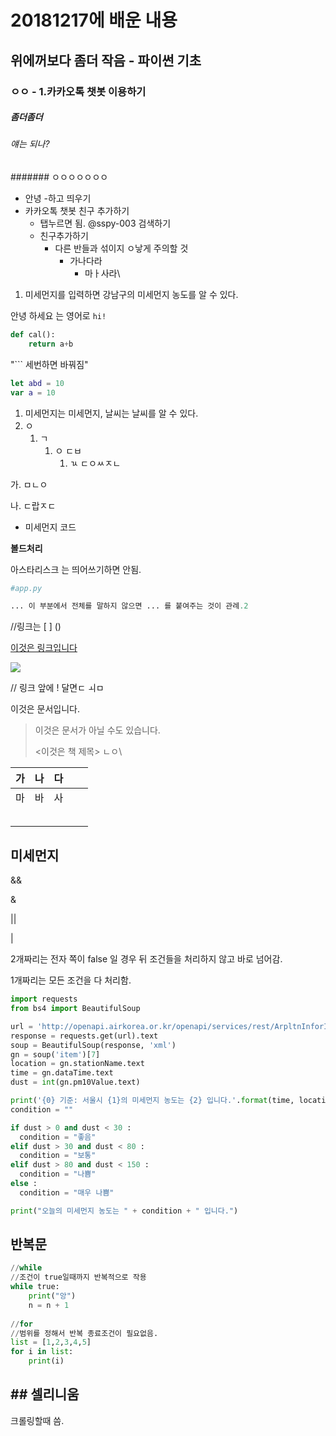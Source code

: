 # 20181217에 배운 내용

## 위에꺼보다 좀더 작음 - 파이썬 기초

### ㅇㅇ - 1.카카오톡 챗봇 이용하기

##### 좀더좀더

###### 얘는 되나?

####### ㅇㅇㅇㅇㅇㅇㅇ



- 안녕 -하고 띄우기
- 카카오톡 챗봇 친구 추가하기
  - 탭누르면 됨. @sspy-003 검색하기
  - 친구추가하기
    - 다른 반들과 섞이지 ㅇ낳게 주의할 것
      - 가나다라
        - 마ㅏ사라\\



1. 미세먼지를 입력하면 강남구의 미세먼지 농도를 알 수 있다.

안녕 하세요   는 영어로 ` hi! `

```python
def cal():
    return a+b
```

"``` 세번하면 바꿔짐"

```swift
let abd = 10
var a = 10
```





1. 미세먼지는 미세먼지, 날씨는 날씨를 알 수 있다.
2. ㅇ
   1. ㄱ
      1. ㅇ ㄷㅂ
         1. ㄳ ㄷㅇㅆㅈㄴ

가. ㅁㄴㅇ

나. ㄷ랍ㅈㄷ

- 미세먼지 코드

**볼드처리** 

아스타리스크 는 띄어쓰기하면 안됨.

```python
#app.py

... 이 부분에서 전체를 말하지 않으면 ... 를 붙여주는 것이 관례.2
```

//링크는  [    ] ()

[이것은 링크입니다](https://www.naver.com)

![](http://tenasia.hankyung.com/webwp_kr/wp-content/uploads/2018/05/2018050412180760599-540x360.jpg)

// 링크 앞에 ! 달면ㄷ ㅚㅁ

이것은 문서입니다.

> 이것은 문서가 아닐 수도 있습니다.
>
> <이것은 책 제목> ㄴㅇ\
>
> > > >

|  가  |  나  |   다 |      |      |
| :--: | :--: | ---: | ---- | ---- |
|  마  |  바  |   사 |      |      |
|      |      |      |      |      |
|      |      |      |      |      |
|      |      |      |      |      |
|      |      |      |      |      |
|      |      |      |      |      |



## 미세먼지

&&

&

||

|

2개짜리는 전자 쪽이 false 일 경우 뒤 조건들을 처리하지 않고 바로 넘어감.

1개짜리는 모든 조건을 다 처리함.

```python
import requests
from bs4 import BeautifulSoup

url = 'http://openapi.airkorea.or.kr/openapi/services/rest/ArpltnInforInqireSvc/getCtprvnRltmMesureDnsty?sidoName=%EC%84%9C%EC%9A%B8&ServiceKey={}&ver=1.3&pageNo=3'.format(key)
response = requests.get(url).text
soup = BeautifulSoup(response, 'xml')
gn = soup('item')[7]
location = gn.stationName.text
time = gn.dataTime.text
dust = int(gn.pm10Value.text)

print('{0} 기준: 서울시 {1}의 미세먼지 농도는 {2} 입니다.'.format(time, location, dust))
condition = ""

if dust > 0 and dust < 30 :
  condition = "좋음"
elif dust > 30 and dust < 80 :
  condition = "보통"
elif dust > 80 and dust < 150 :
  condition = "나쁨"
else :
  condition = "매우 나쁨"

print("오늘의 미세먼지 농도는 " + condition + " 입니다.")
```



## 반복문

```python
//while
//조건이 true일때까지 반복적으로 작용
while true:
    print("앙")
    n = n + 1
    
//for
//범위를 정해서 반복 종료조건이 필요없음.
list = [1,2,3,4,5]
for i in list:
	print(i)
```



## ## 셀리니움

크롤링할때 씀.

